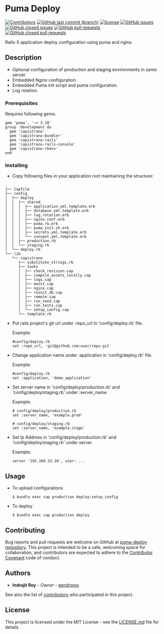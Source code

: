 # Puma Deploy
[![Contributors](https://img.shields.io/github/contributors/eendroroy/puma-deploy.svg)](https://github.com/eendroroy/puma-deploy/graphs/contributors)
[![GitHub last commit (branch)](https://img.shields.io/github/last-commit/eendroroy/puma-deploy/master.svg)](https://github.com/eendroroy/puma-deploy)
[![license](https://img.shields.io/github/license/eendroroy/puma-deploy.svg)](https://github.com/eendroroy/puma-deploy/blob/master/LICENSE)
[![GitHub issues](https://img.shields.io/github/issues/eendroroy/puma-deploy.svg)](https://github.com/eendroroy/puma-deploy/issues)
[![GitHub closed issues](https://img.shields.io/github/issues-closed/eendroroy/puma-deploy.svg)](https://github.com/eendroroy/puma-deploy/issues?q=is%3Aissue+is%3Aclosed)
[![GitHub pull requests](https://img.shields.io/github/issues-pr/eendroroy/puma-deploy.svg)](https://github.com/eendroroy/puma-deploy/pulls)
[![GitHub closed pull requests](https://img.shields.io/github/issues-pr-closed/eendroroy/puma-deploy.svg)](https://github.com/eendroroy/puma-deploy/pulls?q=is%3Apr+is%3Aclosed)

Rails-5 application deploy configuration using puma and nginx.

## Description

- Optional configuration of production and staging environments in same server.
- Embedded Nginx configuration.
- Embedded Puma init script and puma configuration.
- Log rotation.

### Prerequisites

Requires following gems.

```
gem 'puma', '~> 3.10'
group :development do
  gem 'capistrano'
  gem 'capistrano-bundler'
  gem 'capistrano-rails'
  gem 'capistrano-rails-console'
  gem 'capistrano-rbenv'
end
```

### Installing

- Copy following files in your application root maintaining the structure:

```
.
├── Capfile
├── config
│  ├── deploy
│  │  ├── shared
│  │  │  ├── application.yml.template.erb
│  │  │  ├── database.yml.template.erb
│  │  │  ├── log_rotation.erb
│  │  │  ├── nginx.conf.erb
│  │  │  ├── puma.rb.erb
│  │  │  ├── puma_init.sh.erb
│  │  │  ├── secrets.yml.template.erb
│  │  │  └── sunspot.yml.template.erb
│  │  ├── production.rb
│  │  └── staging.rb
│  └── deploy.rb
└── lib
   └── capistrano
      ├── substitute_strings.rb
      ├── tasks
      │  ├── check_revision.cap
      │  ├── compile_assets_locally.cap
      │  ├── logs.cap
      │  ├── monit.cap
      │  ├── nginx.cap
      │  ├── reinit_db.cap
      │  ├── remote.cap
      │  ├── run_seed.cap
      │  ├── run_tests.cap
      │  └── setup_config.cap
      └── template.rb
```

- Put rails project's git url under :repo_url in 'config/deploy.rb' file.

  Example:
  ```
  #config/deploy.rb
  set :repo_url, 'git@github.com:user/repo.git'
  
  ```
- Change application name under :application in 'config/deploy.rb' file.
  
  Example:
  ```
  #config/deploy.rb
  set :application, 'demo_application'
  ```
  
- Set server name in 'config/deploy/production.rb' and 'config/deploy/staging.rb' under :server_name
  
  Example:
  
  ```
  # config/deploy/production.rb
  set :server_name, 'example.prod'
  ```
  ```
  # config/deploy/staging.rb
  set :server_name, 'example.stage'
  ```
  
- Set Ip Address in 'config/deploy/production.rb' and 'config/deploy/staging.rb' under server
  
  Example:
  ```
  server '192.168.33.10', user: ...
  ```

## Usage

- To upload configurations
  
  ```
  $ bundle exec cap production deploy:setup_config
  ```

- To deploy  

  ```
  $ bundle exec cap production deploy
  ```

## Contributing

Bug reports and pull requests are welcome on GitHub at [puma-deploy repository](https://github.com/eendroroy/puma-deploy). 
This project is intended to be a safe, welcoming space for collaboration,
and contributors are expected to adhere to the [Contributor Covenant](http://contributor-covenant.org) code of conduct.

## Authors

* **Indrajit Roy** - *Owner* - [eendroroy](https://github.com/eendroroy)

See also the list of [contributors](CONTRIBUTORS.md) who participated in this project.

## License

This project is licensed under the MIT License - see the [LICENSE.md](LICENSE.md) file for details

